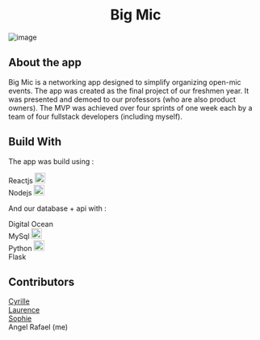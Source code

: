 <h1 align='center'>Big Mic</h1>

![image](https://s7.gifyu.com/images/Captured5c3ab4b9aa28e46.png)
## About the app

Big Mic is a networking app designed to simplify organizing open-mic events. The app was created as the final project of our freshmen year.
It was presented and demoed to our professors (who are also product owners). The MVP was achieved over four sprints of one week each by a team of four fullstack developers (including myself).

## Build With
The app was build using :

Reactjs
<a href="https://reactjs.org/" title="React"><img src="https://github.com/tomchen/stack-icons/blob/master/logos/react.svg" alt="React" width="21px" height="21px"></a><br>
Nodejs
<a href="https://nodejs.org/" title="Node.js"><img src="https://github.com/tomchen/stack-icons/blob/master/logos/nodejs-icon.svg" alt="Node.js" width="21px" height="21px"></a>

And our database + api with :

Digital Ocean<br>
MySql
<a href="https://dev.mysql.com/" title="MySQL"><img src="https://github.com/tomchen/stack-icons/blob/master/logos/mysql.svg" alt="MySQL" width="21px" height="21px"></a><br>
Python
<a href="https://www.python.org/" title="Python"><img src="https://github.com/tomchen/stack-icons/blob/master/logos/python.svg" alt="Python" width="21px" height="21px"></a><br>
Flask

## Contributors
<a href="https://github.com/CyrGeo">Cyrille</a><br>
<a href="https://github.com/LaurierRose">Laurence</a><br>
<a href="https://github.com/sofiefrance">Sophie</a><br>
Angel Rafael (me)
